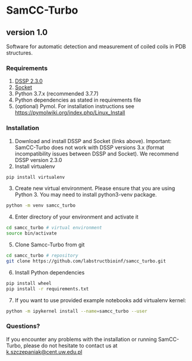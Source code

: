# SamCC-Turbo
## version 1.0

Software for automatic detection and measurement of coiled coils in PDB structures.

### Requirements
1. [DSSP 2.3.0](https://github.com/cmbi/dssp/releases) 
2. [Socket](http://coiledcoils.chm.bris.ac.uk/socket/)
3. Python 3.7.x (recommended 3.7.7)
4. Python dependencies as stated in requirements file
5. (optional) Pymol. For installation instructions see <https://pymolwiki.org/index.php/Linux_Install>

### Installation
1. Download and install DSSP and Socket (links above). Important: SamCC-Turbo does not work with DSSP versions 3.x (format incompatibility issues between DSSP and Socket). We recommend DSSP version 2.3.0
2. Install virtualenv
```bash
pip install virtualenv
```
3. Create new virtual environment. Please ensure that you are using Python 3. You may need to install python3-venv package.
```bash
python -m venv samcc_turbo
```
4. Enter directory of your environment and activate it
```bash
cd samcc_turbo # virtual environment
source bin/activate
```
5. Clone Samcc-Turbo from git
```bash
cd samcc_turbo # repository
git clone https://github.com/labstructbioinf/samcc_turbo.git
```
6. Install Python dependencies
```bash
pip install wheel
pip install -r requirements.txt
```
7. If you want to use provided example notebooks add virtualenv kernel:
```bash
python -m ipykernel install --name=samcc_turbo --user
``` 

### Questions?
If you encounter any problems with the installation or running SamCC-Turbo, please do not hesitate to contact us at <k.szczepaniak@cent.uw.edu.pl>

